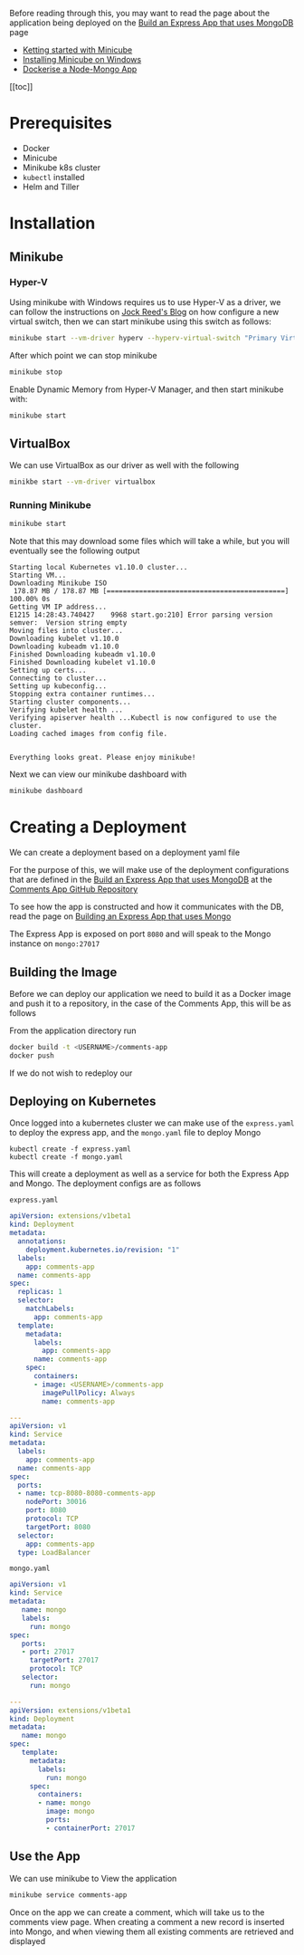 Before reading through this, you may want to read the page about the application being deployed on the [Build an Express App that uses MongoDB](/docs/containers-and-microservices/build-an-express-app-with-mongo) page

- [Ketting started with Minicube](https://docs.bitnami.com/kubernetes/get-started-kubernetes/#option-1-install-minikube)
- [Installing Minicube on Windows](https://medium.com/@JockDaRock/minikube-on-windows-10-with-hyper-v-6ef0f4dc158c)
- [Dockerise a Node-Mongo App](https://medium.com/statuscode/dockerising-a-node-js-and-mongodb-app-d22047e2806f)

[[toc]]

# Prerequisites

- Docker
- Minicube
- Minikube k8s cluster
- `kubectl` installed
- Helm and Tiller

# Installation

## Minikube

### Hyper-V

Using minikube with Windows requires us to use Hyper-V as a driver, we can follow the instructions on [Jock Reed's Blog](https://medium.com/@JockDaRock/minikube-on-windows-10-with-hyper-v-6ef0f4dc158c) on how configure a new virtual switch, then we can start minikube using this switch as follows:

```bash
minikube start --vm-driver hyperv --hyperv-virtual-switch "Primary Virtual Switch"
```

After which point we can stop minikube

```bash
minikube stop
```

Enable Dynamic Memory from Hyper-V Manager, and then start minikube with:

```bash
minikube start 
```
## VirtualBox

We can use VirtualBox as our driver as well with the following

```bash
minikbe start --vm-driver virtualbox
```
### Running Minikube

```bash
minikube start
```

Note that this may download some files which will take a while, but you will eventually see the following output

```
Starting local Kubernetes v1.10.0 cluster...
Starting VM...
Downloading Minikube ISO
 178.87 MB / 178.87 MB [============================================] 100.00% 0s
Getting VM IP address...
E1215 14:28:43.740427    9968 start.go:210] Error parsing version semver:  Version string empty
Moving files into cluster...
Downloading kubelet v1.10.0
Downloading kubeadm v1.10.0
Finished Downloading kubeadm v1.10.0
Finished Downloading kubelet v1.10.0
Setting up certs...
Connecting to cluster...
Setting up kubeconfig...
Stopping extra container runtimes...
Starting cluster components...
Verifying kubelet health ...
Verifying apiserver health ...Kubectl is now configured to use the cluster.
Loading cached images from config file.


Everything looks great. Please enjoy minikube!
```

Next we can view our minikube dashboard with

```bash
minikube dashboard
```

# Creating a Deployment

We can create a deployment based on a deployment yaml file

For the purpose of this, we will make use of the deployment configurations that are defined in the [Build an Express App that uses MongoDB](/docs/containers-and-microservices/build-an-express-app-with-mongo) at the [Comments App GitHub Repository](https://github.com/nabeelvalley/CommentsApp)

To see how the app is constructed and how it communicates with the DB, read the page on [Building an Express App that uses Mongo](/docs/containers-and-microservices/build-an-express-app-with-mongo)

The Express App is exposed on port `8080` and will speak to the Mongo instance on `mongo:27017`

## Building the Image

Before we can deploy our application we need to build it as a Docker image and push it to a repository, in the case of the Comments App, this will be as follows

From the application directory run

```bash
docker build -t <USERNAME>/comments-app
docker push
```

If we do not wish to redeploy our

## Deploying on Kubernetes

Once logged into a kubernetes cluster we can make use of the `express.yaml` to deploy the express app, and the `mongo.yaml` file to deploy Mongo

```
kubectl create -f express.yaml
kubectl create -f mongo.yaml
```

This will create a deployment as well as a service for both the Express App and Mongo. The deployment configs are as follows

`express.yaml`
```yaml
apiVersion: extensions/v1beta1
kind: Deployment
metadata:
  annotations:
    deployment.kubernetes.io/revision: "1"
  labels:
    app: comments-app
  name: comments-app
spec:
  replicas: 1
  selector:
    matchLabels:
      app: comments-app
  template:
    metadata:
      labels:
        app: comments-app
      name: comments-app
    spec:
      containers:
      - image: <USERNAME>/comments-app
        imagePullPolicy: Always
        name: comments-app

---
apiVersion: v1
kind: Service
metadata:
  labels:
    app: comments-app
  name: comments-app
spec:
  ports:
  - name: tcp-8080-8080-comments-app
    nodePort: 30016
    port: 8080
    protocol: TCP
    targetPort: 8080
  selector:
    app: comments-app
  type: LoadBalancer
```


`mongo.yaml`
```yaml
apiVersion: v1
kind: Service
metadata:
   name: mongo
   labels:
     run: mongo
spec:
   ports:
   - port: 27017
     targetPort: 27017
     protocol: TCP
   selector:
     run: mongo

---
apiVersion: extensions/v1beta1
kind: Deployment
metadata:
   name: mongo
spec:
   template:
     metadata:
       labels:
         run: mongo
     spec:
       containers:
       - name: mongo
         image: mongo
         ports:
         - containerPort: 27017
```

## Use the App

We can use minikube to View the application

```bash
minikube service comments-app
```

Once on the app we can create a comment, which will take us to the comments view page. When creating a comment a new record is inserted into Mongo, and when viewing them all existing comments are retrieved and displayed